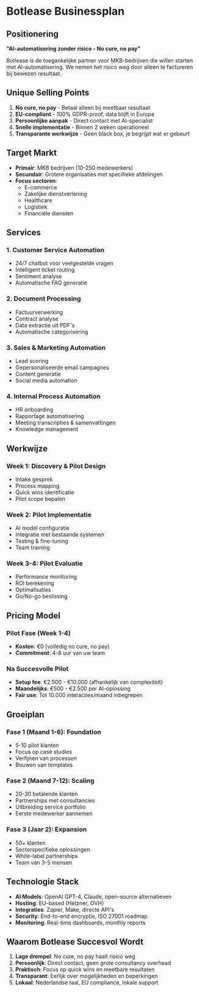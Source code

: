 # Botlease Businessplan

## Positionering
**"AI-automatisering zonder risico - No cure, no pay"**

Botlease is de toegankelijke partner voor MKB-bedrijven die willen starten met AI-automatisering. We nemen het risico weg door alleen te factureren bij bewezen resultaat.

## Unique Selling Points
1. **No cure, no pay** - Betaal alleen bij meetbaar resultaat
2. **EU-compliant** - 100% GDPR-proof, data blijft in Europa
3. **Persoonlijke aanpak** - Direct contact met AI-specialist
4. **Snelle implementatie** - Binnen 2 weken operationeel
5. **Transparante werkwijze** - Geen black box, je begrijpt wat er gebeurt

## Target Markt
- **Primair**: MKB bedrijven (10-250 medewerkers)
- **Secundair**: Grotere organisaties met specifieke afdelingen
- **Focus sectoren**: 
  - E-commerce
  - Zakelijke dienstverlening
  - Healthcare
  - Logistiek
  - Financiële diensten

## Services

### 1. Customer Service Automation
- 24/7 chatbot voor veelgestelde vragen
- Intelligent ticket routing
- Sentiment analyse
- Automatische FAQ generatie

### 2. Document Processing
- Factuurverwerking
- Contract analyse
- Data extractie uit PDF's
- Automatische categorisering

### 3. Sales & Marketing Automation
- Lead scoring
- Gepersonaliseerde email campagnes
- Content generatie
- Social media automation

### 4. Internal Process Automation
- HR onboarding
- Rapportage automatisering
- Meeting transcripties & samenvattingen
- Knowledge management

## Werkwijze

### Week 1: Discovery & Pilot Design
- Intake gesprek
- Process mapping
- Quick wins identificatie
- Pilot scope bepalen

### Week 2: Pilot Implementatie
- AI model configuratie
- Integratie met bestaande systemen
- Testing & fine-tuning
- Team training

### Week 3-4: Pilot Evaluatie
- Performance monitoring
- ROI berekening
- Optimalisaties
- Go/No-go beslissing

## Pricing Model

### Pilot Fase (Week 1-4)
- **Kosten**: €0 (volledig no cure, no pay)
- **Commitment**: 4-8 uur van uw team

### Na Succesvolle Pilot
- **Setup fee**: €2.500 - €10.000 (afhankelijk van complexiteit)
- **Maandelijks**: €500 - €2.500 per AI-oplossing
- **Fair use**: Tot 10.000 interacties/maand inbegrepen

## Groeiplan

### Fase 1 (Maand 1-6): Foundation
- 5-10 pilot klanten
- Focus op case studies
- Verfijnen van processen
- Bouwen van templates

### Fase 2 (Maand 7-12): Scaling
- 20-30 betalende klanten
- Partnerships met consultancies
- Uitbreiding service portfolio
- Eerste medewerker aannemen

### Fase 3 (Jaar 2): Expansion
- 50+ klanten
- Sectorspecifieke oplossingen
- White-label partnerships
- Team van 3-5 mensen

## Technologie Stack
- **AI Models**: OpenAI GPT-4, Claude, open-source alternatieven
- **Hosting**: EU-based (Hetzner, OVH)
- **Integraties**: Zapier, Make, directe API's
- **Security**: End-to-end encryptie, ISO 27001 roadmap
- **Monitoring**: Real-time dashboards, monthly reports

## Waarom Botlease Succesvol Wordt
1. **Lage drempel**: No cure, no pay haalt risico weg
2. **Persoonlijk**: Direct contact, geen grote consultancy overhead
3. **Praktisch**: Focus op quick wins en meetbare resultaten
4. **Transparant**: Eerlijk over mogelijkheden en beperkingen
5. **Lokaal**: Nederlandse taal, EU compliance, lokale support